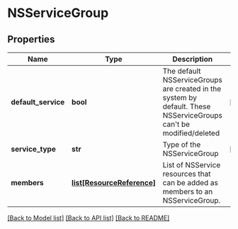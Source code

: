 # NSServiceGroup

## Properties
Name | Type | Description | Notes
------------ | ------------- | ------------- | -------------
**default_service** | **bool** | The default NSServiceGroups are created in the system by default. These NSServiceGroups can&#x27;t be modified/deleted  | [optional] 
**service_type** | **str** | Type of the NSServiceGroup | [optional] 
**members** | [**list[ResourceReference]**](ResourceReference.md) | List of NSService resources that can be added as members to an NSServiceGroup.  | 

[[Back to Model list]](../README.md#documentation-for-models) [[Back to API list]](../README.md#documentation-for-api-endpoints) [[Back to README]](../README.md)

